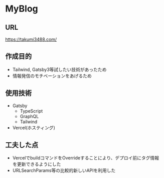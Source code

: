 # MyBlog

## URL

https://takumi3488.com/

## 作成目的

* Tailwind, Gatsby3等試したい技術があったため
* 情報発信のモチベーションをあげるため

## 使用技術

* Gatsby
  * TypeScript
  * GraphQL
  * Tailwind
* Vercel(ホスティング)

## 工夫した点

* VercelでbuildコマンドをOverrideすることにより、デプロイ前にタグ情報を更新できるようにした
* URLSearchParams等の比較的新しいAPIを利用した
